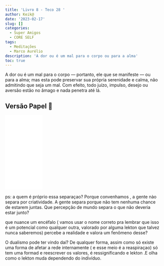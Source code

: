 ```yaml
---
title: 'Livro 8 - Teco 28 '
author: Keik@
date: '2023-02-17'
slug: []
categories:
  - Super Amigos
  - CORE SELF
tags:
  - Meditações
  - Marco Aurélio
description: 'A dor ou é um mal para o corpo ou para a alma'
toc: true
---
```


A dor ou é um mal para o corpo — portanto, ele que se manifeste — ou para a alma; mas esta pode preservar sua própria serenidade e calma, não admitindo que seja um mal. Com efeito, todo juízo, impulso, desejo ou aversão estão no âmago e nada penetra até lá.


## Versão Papel :book:
<iframe style="width:120px;height:240px;" marginwidth="0" marginheight="0" scrolling="no" frameborder="0" src="//ws-na.amazon-adsystem.com/widgets/q?ServiceVersion=20070822&OneJS=1&Operation=GetAdHtml&MarketPlace=BR&source=ss&ref=as_ss_li_til&ad_type=product_link&tracking_id=mundodekeika-20&language=pt_BR&marketplace=amazon&region=BR&placement=B092FVY4BB&asins=B092FVY4BB&linkId=37c5ec14221f61f811029aa88b520891&show_border=true&link_opens_in_new_window=true"></iframe>

ps: a quem é próprio essa separaçao? Porque convenhamos , a gente nào separa por criatividade. A gente separa porque não tem nenhuma chance de estarem juntas. Que percepção de mundo separa o que não deveria estar junto?

que nuance um encéfalo ( vamos usar o nome correto pra lembrar que isso é um potencial como qualquer outra, valorado por alguma lekton que talvez nunca saberemos) percebe a realidade e valora um fenômeno desse?

O dualismo pode ter vindo daí?
De qualquer forma, assim como só existe uma forma de afetar a rede internamente ( e esse meio é a reaspiraçao) só tem uma formad e reescrever os valores, é ressignificando e lekton .E olha como o lekton muda dependendo do indivíduo.
